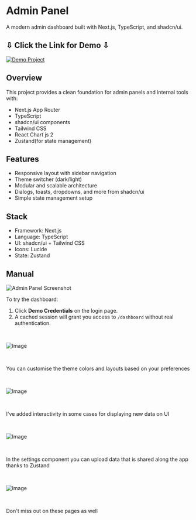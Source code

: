 # Admin Panel

A modern admin dashboard built with Next.js, TypeScript, and shadcn/ui.

## ⇩ Click the Link for Demo ⇩

<a href="https://admin-panel-eight-jet.vercel.app/" target="_blank">
  <img src="https://img.shields.io/badge/Demo%20Project-Visit-blue?style=for-the-badge&logo=vercel" alt="Demo Project" />
</a>

## Overview

This project provides a clean foundation for admin panels and internal tools with:

- Next.js App Router
- TypeScript
- shadcn/ui components
- Tailwind CSS
- React Chart js 2
- Zustand(for state management)

## Features

- Responsive layout with sidebar navigation
- Theme switcher (dark/light)
- Modular and scalable architecture
- Dialogs, toasts, dropdowns, and more from shadcn/ui
- Simple state management setup

## Stack

- Framework: Next.js
- Language: TypeScript
- UI: shadcn/ui + Tailwind CSS
- Icons: Lucide
- State: Zustand

## Manual

![Admin Panel Screenshot](https://github.com/user-attachments/assets/dabf8b85-a597-4e99-a5ce-ac3d0f192fb2)

To try the dashboard:

1. Click **Demo Credentials** on the login page.
2. A cached session will grant you access to `/dashboard` without real authentication.

<br>

![Image](https://github.com/user-attachments/assets/e68121c4-b32d-4379-9eda-4e5ef2cdf6a2)

<br>

You can customise the theme colors and layouts based on your preferences

<br>

![Image](https://github.com/user-attachments/assets/4aadea50-9ac2-42dd-a061-3ae9c463ff96)

<br>

I've added interactivity in some cases for displaying new data on UI

<br>

![Image](https://github.com/user-attachments/assets/b4dcfe2a-160f-4d9b-b8a5-71e27419168d)

<br>

In the settings component you can upload data that is shared along the app thanks to Zustand

<br>

![Image](https://github.com/user-attachments/assets/f0ae7c38-3f3d-47dc-a2da-eea74bc7daf8)

<br>

Don't miss out on these pages as well

